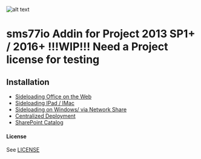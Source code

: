 ![alt text](https://www.sms77.io/wp-content/uploads/2019/07/sms77-Logo-400x79.png "sms77")
# sms77io Addin for Project 2013 SP1+ / 2016+ !!!WIP!!! Need a Project license for testing

## Installation
- <a href="https://docs.microsoft.com/en-us/office/dev/add-ins/testing/sideload-office-add-ins-for-testing">Sideloading Office on the Web</a>
- <a href="https://docs.microsoft.com/en-us/office/dev/add-ins/testing/sideload-an-office-add-in-on-ipad-and-mac">Sideloading IPad / IMac</a>
- <a href="https://docs.microsoft.com/en-us/office/dev/add-ins/testing/create-a-network-shared-folder-catalog-for-task-pane-and-content-add-ins">Sideloading on Windows/ via Network Share</a>
- <a href="https://docs.microsoft.com/en-us/office/dev/add-ins/publish/centralized-deployment">Centralized Deployment</a>
- <a href="https://docs.microsoft.com/en-us/office/dev/add-ins/publish/publish-task-pane-and-content-add-ins-to-an-add-in-catalog">SharePoint Catalog</a>

#### License
See [LICENSE](LICENSE)
